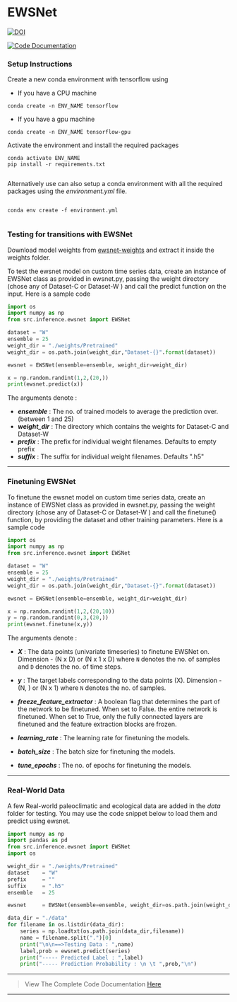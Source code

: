 # EWSNet 

[![DOI](https://zenodo.org/badge/338530625.svg)](https://zenodo.org/badge/latestdoi/338530625)

[![Code Documentation](https://readthedocs.org/projects/pip/badge/?style=for-the-badge)](https://ewsnet.readthedocs.io/en/latest/)


### Setup Instructions
Create a new conda environment with tensorflow using 
  - If you have a CPU machine
```shell
conda create -n ENV_NAME tensorflow
```
- If you have a gpu machine

```shell
conda create -n ENV_NAME tensorflow-gpu
```

Activate the environment and install  the required packages
```shell
conda activate ENV_NAME
pip install -r requirements.txt 
	   
```

Alternatively use can also setup a conda environment with all the required packages using the *environment.yml* file.
```shell

conda env create -f environment.yml
	   
```

### Testing for transitions with EWSNet
Download model weights from  [ewsnet-weights](https://drive.google.com/file/d/1-aY2MepouLQdMSNkYD6jgSedwFXB8BUP/view?usp=sharing "ewsnet-weights") and extract it inside the weights folder.

To test the ewsnet model on custom time series data, create an instance of EWSNet class as provided in ewsnet.py, passing the weight directory (chose any of Dataset-C or Dataset-W ) and call the predict function on the input. Here is a sample code 


```python
import os
import numpy as np
from src.inference.ewsnet import EWSNet

dataset = "W"
ensemble = 25
weight_dir = "./weights/Pretrained"
weight_dir = os.path.join(weight_dir,"Dataset-{}".format(dataset))

ewsnet = EWSNet(ensemble=ensemble, weight_dir=weight_dir)

x = np.random.randint(1,2,(20,))
print(ewsnet.predict(x))
```

The arguments denote :
- ***ensemble*** : The no. of trained models to average the prediction over. (between 1 and 25)
- ***weight_dir*** : The directory which contains the weights for Dataset-C and Dataset-W 
- ***prefix***         : The prefix for individual weight filenames. Defaults to empty prefix
- ***suffix***         : The suffix for individual weight filenames. Defaults ".h5"

----
### Finetuning EWSNet

To finetune the ewsnet model on custom time series data, create an instance of EWSNet class as provided in ewsnet.py, passing the weight directory (chose any of Dataset-C or Dataset-W ) and call the finetune() function, by providing the dataset and other training parameters. Here is a sample code 


```python
import os
import numpy as np
from src.inference.ewsnet import EWSNet

dataset = "W"
ensemble = 25
weight_dir = "./weights/Pretrained"
weight_dir = os.path.join(weight_dir,"Dataset-{}".format(dataset))

ewsnet = EWSNet(ensemble=ensemble, weight_dir=weight_dir)

x = np.random.randint(1,2,(20,10))
y = np.random.randint(0,3,(20,))
print(ewsnet.finetune(x,y))

```
The arguments denote :
- ***X*** : The data points (univariate timeseries) to finetune EWSNet on. Dimension - (N x D) or (N x 1 x D) where `N` denotes the no. of samples and `D` denotes the no. of time steps.

- ***y*** : The target labels corresponding to the data points (X). Dimension - (N, ) or (N x 1) where `N` denotes the no. of samples.

- ***freeze_feature_extractor*** : A boolean flag that determines the part of the network to be finetuned. When set to False. the entire network is finetuned. When set to True, only the fully connected layers are finetuned and the feature extraction blocks are frozen.

- ***learning_rate*** : The learning rate for finetuning the models.

- ***batch_size*** : The batch size for finetuning the models.

- ***tune_epochs*** : The no. of epochs for finetuning the models.

----

### Real-World Data

A few Real-world paleoclimatic and ecological data are added in the *data* folder for testing. You may use the code snippet below to load them and predict using ewsnet. 

```python
import numpy as np
import pandas as pd 
from src.inference.ewsnet import EWSNet
import os

weight_dir = "./weights/Pretrained"
dataset    = "W"
prefix     = ""
suffix     = ".h5"
ensemble   = 25

ewsnet     = EWSNet(ensemble=ensemble, weight_dir=os.path.join(weight_dir,"Dataset-{}".format(dataset)), prefix=prefix,suffix=suffix)

data_dir = "./data"
for filename in os.listdir(data_dir):
    series = np.loadtxt(os.path.join(data_dir,filename))
    name = filename.split(".")[0]
    print("\n\n==>Testing Data : ",name)
    label,prob = ewsnet.predict(series)
    print("----- Predicted Label : ",label)
    print("----- Prediction Probability : \n \t ",prob,"\n")
```


-----

> View The Complete Code Documentation [Here](https://ewsnet.readthedocs.io/en/latest/)

-----

